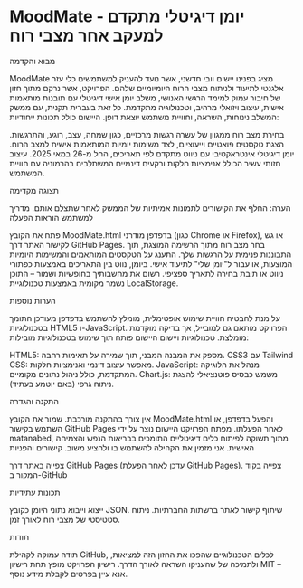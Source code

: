 # MoodMate - יומן דיגיטלי מתקדם למעקב אחר מצבי רוח
מבוא והקדמה

MoodMate מציג בפנינו יישום וובי חדשני, אשר נועד להעניק למשתמשים כלי עזר אלגנטי לתיעוד ולניתוח מצבי הרוח היומיומיים שלהם. הפרויקט, אשר נרקם מתוך חזון של חיבור עמוק למימד הרגשי האנושי, משלב יומן אישי דיגיטלי עם תובנות מותאמות אישית, עיצוב ויזואלי מרהיב, וטכנולוגיה מתקדמת. כל זאת בעברית תקנית, עם ממשק המשלב נינוחות, השראה, וחוויית משתמש יוצאת דופן.
היישום כולל תכונות ייחודיות:

בחירת מצב רוח ממגוון של עשרה רגשות מרכזיים, כגון שמחה, עצב, רוגע, והתרגשות.
הצגת טקסטים פואטיים וייעוציים, לצד משימות יומיות המותאמות אישית למצב הרוח.
יומן דיגיטלי אינטראקטיבי עם ניווט מתקדם לפי תאריכים, החל מ-26 במאי 2025.
עיצוב חזותי עשיר הכולל אנימציות חלקות ורקעים דינמיים המשתלבים בהרמוניה עם חוויית המשתמש.

תצוגה מקדימה

הערה: החלף את הקישורים לתמונות אמיתיות של הממשק לאחר שתצלם אותם.
מדריך למשתמש
הוראות הפעלה

פתח את הקובץ MoodMate.html בדפדפן מודרני (כגון Chrome או Firefox), או גש לקישור האתר דרך GitHub Pages.
בחר מצב רוח מתוך הרשימה המוצגת, תוך התבוננות פנימית על הרגשות שלך.
התענג על הטקסטים המותאמים והמשימות היומיות המוצעות, או עבור ל"יומן שלי" לתיעוד אישי.
ביומן, נווט בין התאריכים באמצעות כפתורי ניווט או תיבת בחירה לתאריך ספציפי.
רשום את מחשבותיך בחופשיות ושמור – התוכן נשמר מקומית באמצעות טכנולוגיית LocalStorage.

הערות נוספות

על מנת להבטיח חוויית שימוש אופטימלית, מומלץ להשתמש בדפדפן מעודכן התומך בטכנולוגיות HTML5 ו-JavaScript. הפרויקט מותאם גם למובייל, אך בדיקה מוקדמת מומלצת.
טכנולוגיות ויישום
היישום פותח תוך שימוש בטכנולוגיות מובילות:

HTML5: מספק את המבנה המבני, תוך שמירה על תאימות רחבה.
CSS3 עם Tailwind CSS: מאפשר עיצוב דינמי ואנימציות חלקות.
JavaScript: מנהל את הלוגיקה המתקדמת, כולל ניהול נתונים מקומיים.
Chart.js: משמש כבסיס פוטנציאלי להצגת ניתוח גרפי (באם יוטמע בעתיד).

התקנה והגדרה

אין צורך בהתקנה מורכבת. שמור את הקובץ MoodMate.html והפעל בדפדפן, או השתמש בקישור GitHub Pages לאחר הפעלתו.
מפתח הפרויקט
היישום נוצר על ידי matanabed, מתוך תשוקה לפיתוח כלים דיגיטליים התומכים בבריאות הנפש והצמיחה האישית. אני מזמין את הקהילה להשתמש בו ולהציע משוב.
קישורים והפניות

צפייה באתר דרך GitHub Pages (עדכן לאחר הפעלת GitHub Pages).
צפייה בקוד המקור ב-GitHub

תכונות עתידיות

ייצוא וייבוא נתוני היומן כקובץ JSON.
שיתוף קישור לאתר ברשתות החברתיות.
ניתוח סטטיסטי של מצבי רוח לאורך זמן.

תודות

תודה עמוקה לקהילת GitHub, לכלים הטכנולוגיים שהפכו את החזון הזה למציאות, ולתמיכה של שהעניקו השראה לאורך הדרך.
רישיון
הפרויקט מופץ תחת רישיון MIT – אנא עיין בפרטים לקבלת מידע נוסף.
